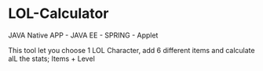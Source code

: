 # LOL-Calculator
JAVA Native APP - JAVA EE - SPRING - Applet

This tool let you choose 1 LOL Character, add 6 different items and calculate alL the stats; Items + Level
